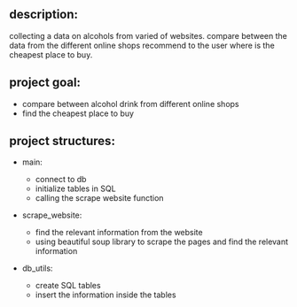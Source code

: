 description:
------
collecting a data on alcohols from varied of websites. 
compare between the data from the different online shops recommend to the user where is the cheapest place to buy. 

project goal:
-----
- compare between alcohol drink from different online shops
- find the cheapest place to buy 

project structures:
---
- main:
   - connect to db
   - initialize tables in SQL
   - calling the scrape website function
  
- scrape_website:
    - find the relevant information from the website
    - using beautiful soup library to scrape the pages and find the relevant information

- db_utils:
  - create SQL tables
  - insert the information inside the tables